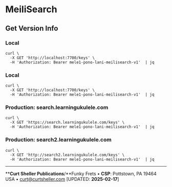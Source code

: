 # MeiliSearch
## Get Version Info

### Local
```
curl \
  -X GET 'http://localhost:7700/keys' \
  -H 'Authorization: Bearer mele1-pono-lani-meilisearch-v1'  | jq
```


### Local
```
curl \
  -X GET 'http://localhost:7700/keys' \
  -H 'Authorization: Bearer mele1-pono-lani-meilisearch-v1'  | jq
```

### Production: search.learningukulele.com
```
curl \
  -X GET 'https://search.learningukulele.com/keys' \
  -H 'Authorization: Bearer mele1-pono-lani-meilisearch-v1'  | jq
```

### Production: search2.learningukulele.com
```
curl \
  -X GET 'http://search2.learningukulele.com/keys' \
  -H 'Authorization: Bearer mele1-pono-lani-meilisearch-v1'  | jq
```

----

****Curt Sheller Publications**/**Funky Frets • **CSP**: Pottstown, PA 19464 USA • [curt@curtsheller.com](mailto:curt@curtsheller.com) [UPDATED: **2025-02-17**]
